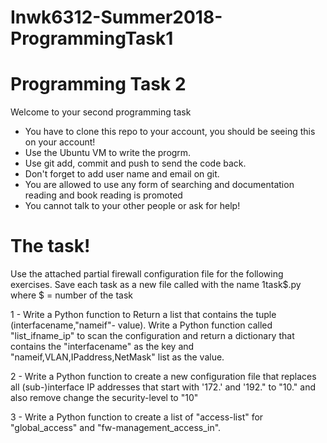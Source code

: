 # Inwk6312-Summer2018-ProgrammingTask1

# Programming Task 2


Welcome to your second programming task 
  - You have to clone this repo to your account, you should be seeing this on your account!
  - Use the Ubuntu VM to write the progrm.
  - Use git add, commit and push to send the code back. 
  - Don't forget to add user name and email on git. 
  - You are allowed to use any form of searching and documentation reading and book reading is promoted
  - You cannot talk to your other people or ask for help!

# The task!

Use the attached partial firewall configuration file for the following exercises.
Save each task as a new file called with the name 1task$.py where $ = number of the task

1 - Write a Python function to Return a list that contains the tuple (interfacename,"nameif"- value). Write a Python function called "list_ifname_ip" to scan the configuration and return a dictionary that contains the "interfacename" as the key and "nameif,VLAN,IPaddress,NetMask" list as the value.

2 - Write a Python function to create a new configuration file that replaces all (sub-)interface IP addresses that start with '172.' and '192." to "10." and also remove change the security-level to "10"

3 - Write a Python function to create a list of "access-list" for "global_access" and "fw-management_access_in". 
